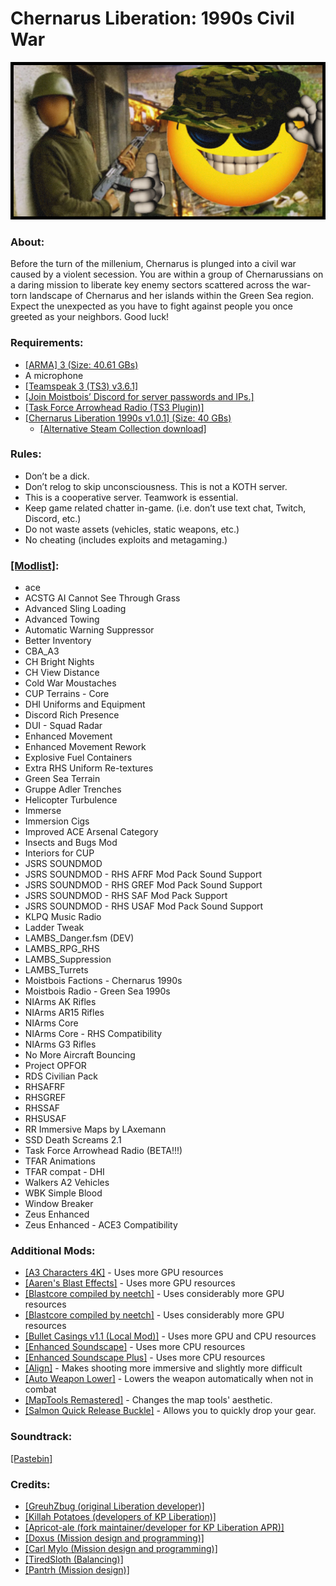 
# Chernarus Liberation: 1990s Civil War

<div align="center">
    
![A picture of a yellow smiling face with shades, wearing a military cap. There are other soldiers in the background holding weapons.](img.png)

</div>

### About:
Before the turn of the millenium, Chernarus is plunged into a civil war caused by a violent secession. You are within a group of Chernarussians on a daring mission to liberate key enemy sectors scattered across the war-torn landscape of Chernarus and her islands within the Green Sea region. Expect the unexpected as you have to fight against people you once greeted as your neighbors. Good luck!

### Requirements:
- [[ARMA] 3 (Size: 40.61 GBs)](https://store.steampowered.com/app/107410/Arma_3/)
- A microphone
- [[Teamspeak 3 (TS3) v3.6.1]](https://files.teamspeak-services.com/releases/client/3.6.1/TeamSpeak3-Client-win64-3.6.1.exe)
- [[Join Moistbois’ Discord for server passwords and IPs.]](https://discord.com/invite/FeyqxXA)
- [[Task Force Arrowhead Radio (TS3 Plugin)]](https://cdn.discordapp.com/attachments/687630994123390986/1122243967614988308/task_force_radio.ts3_plugin)
- [[Chernarus Liberation 1990s v1.0.1] (Size: 40 GBs)](https://github.com/moistbois/info/releases/download/modlists/Arma.3.Preset.greensealib.html)
    - [[Alternative Steam Collection download]](https://steamcommunity.com/sharedfiles/filedetails/?id=3232700442)

### Rules:
- Don’t be a dick.
- Don’t relog to skip unconsciousness. This is not a KOTH server.
- This is a cooperative server. Teamwork is essential.
- Keep game related chatter in-game. (i.e. don’t use text chat, Twitch, Discord, etc.)
- Do not waste assets (vehicles, static weapons, etc.)
- No cheating (includes exploits and metagaming.)

### [[Modlist]](https://github.com/moistbois/info/releases/download/modlists/Arma.3.Preset.greensealib.html):
- ace
- ACSTG AI Cannot See Through Grass
- Advanced Sling Loading
- Advanced Towing
- Automatic Warning Suppressor
- Better Inventory
- CBA_A3
- CH Bright Nights
- CH View Distance
- Cold War Moustaches
- CUP Terrains - Core
- DHI Uniforms and Equipment
- Discord Rich Presence
- DUI - Squad Radar
- Enhanced Movement
- Enhanced Movement Rework
- Explosive Fuel Containers
- Extra RHS Uniform Re-textures
- Green Sea Terrain
- Gruppe Adler Trenches
- Helicopter Turbulence
- Immerse
- Immersion Cigs
- Improved ACE Arsenal Category
- Insects and Bugs Mod
- Interiors for CUP
- JSRS SOUNDMOD
- JSRS SOUNDMOD - RHS  AFRF Mod Pack Sound Support
- JSRS SOUNDMOD - RHS GREF Mod Pack Sound Support
- JSRS SOUNDMOD - RHS SAF Mod Pack Support
- JSRS SOUNDMOD - RHS USAF Mod Pack Sound Support
- KLPQ Music Radio
- Ladder Tweak
- LAMBS_Danger.fsm (DEV)
- LAMBS_RPG_RHS
- LAMBS_Suppression
- LAMBS_Turrets
- Moistbois Factions - Chernarus 1990s
- Moistbois Radio - Green Sea 1990s
- NIArms AK Rifles
- NIArms AR15 Rifles
- NIArms Core
- NIArms Core - RHS Compatibility
- NIArms G3 Rifles
- No More Aircraft Bouncing
- Project OPFOR
- RDS Civilian Pack
- RHSAFRF
- RHSGREF
- RHSSAF
- RHSUSAF
- RR Immersive Maps by LAxemann
- SSD Death Screams 2.1
- Task Force Arrowhead Radio (BETA!!!)
- TFAR Animations
- TFAR compat - DHI
- Walkers A2 Vehicles
- WBK Simple Blood
- Window Breaker
- Zeus Enhanced
- Zeus Enhanced - ACE3 Compatibility

### Additional Mods:
- [[A3 Characters 4K]](https://steamcommunity.com/sharedfiles/filedetails/?id=2965541384) - Uses more GPU resources
- [[Aaren's Blast Effects]](https://steamcommunity.com/sharedfiles/filedetails/?id=2424322922) - Uses more GPU resources
- [[Blastcore compiled by neetch]](https://steamcommunity.com/sharedfiles/filedetails/?id=1158566432) - Uses considerably more GPU resources
- [[Blastcore compiled by neetch]](https://steamcommunity.com/sharedfiles/filedetails/?id=1158566432) - Uses considerably more GPU resources
- [[Bullet Casings v1.1 (Local Mod)]](https://discord.com/channels/435753869293649920/712634879073845349/1176893790024372346) - Uses more GPU and CPU resources
- [[Enhanced Soundscape]](https://steamcommunity.com/sharedfiles/filedetails/?id=825179978) - Uses more CPU resources
- [[Enhanced Soundscape Plus]](https://steamcommunity.com/sharedfiles/filedetails/?id=2938312887) - Uses more CPU resources
- [[Align]](https://steamcommunity.com/sharedfiles/filedetails/?id=903134884) - Makes shooting more immersive and slightly more difficult
- [[Auto Weapon Lower]](https://steamcommunity.com/sharedfiles/filedetails/?id=1612623122) - Lowers the weapon automatically when not in combat
- [[MapTools Remastered]](https://steamcommunity.com/sharedfiles/filedetails/?id=1612623122) - Changes the map tools' aesthetic.
- [[Salmon Quick Release Buckle]](https://steamcommunity.com/sharedfiles/filedetails/?id=1528867402) - Allows you to quickly drop your gear.

### Soundtrack: 
[[Pastebin]](https://pastebin.com/P4Q4WS31)

### Credits:
- [[GreuhZbug (original Liberation developer)]](https://github.com/GreuhZbug/greuh_liberation.Altis)
- [[Killah Potatoes (developers of KP Liberation)]](https://github.com/KillahPotatoes/KP-Liberation)
- [[Apricot-ale (fork maintainer/developer for KP Liberation APR)]](https://github.com/Apricot-ale/KP-Liberation-APR)
- [[Doxus (Mission design and programming)]](https://github.com/moistbois/Moist-Liberation-APR)
- [[Carl Mylo (Mission design and programming)]](https://www.twitch.tv/carlmylo)
- [[TiredSloth (Balancing)]](https://github.com/moistbois/Moist-Liberation-APR)
- [[Pantrh (Mission design)]](https://www.twitch.tv/pantrh)
